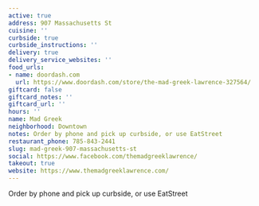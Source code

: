 ```yaml
---
active: true
address: 907 Massachusetts St
cuisine: ''
curbside: true
curbside_instructions: ''
delivery: true
delivery_service_websites: ''
food_urls:
- name: doordash.com
  url: https://www.doordash.com/store/the-mad-greek-lawrence-327564/
giftcard: false
giftcard_notes: ''
giftcard_url: ''
hours: ''
name: Mad Greek
neighborhood: Downtown
notes: Order by phone and pick up curbside, or use EatStreet
restaurant_phone: 785-843-2441
slug: mad-greek-907-massachusetts-st
social: https://www.facebook.com/themadgreeklawrence/
takeout: true
website: https://www.themadgreeklawrence.com/
---
```


Order by phone and pick up curbside, or use EatStreet